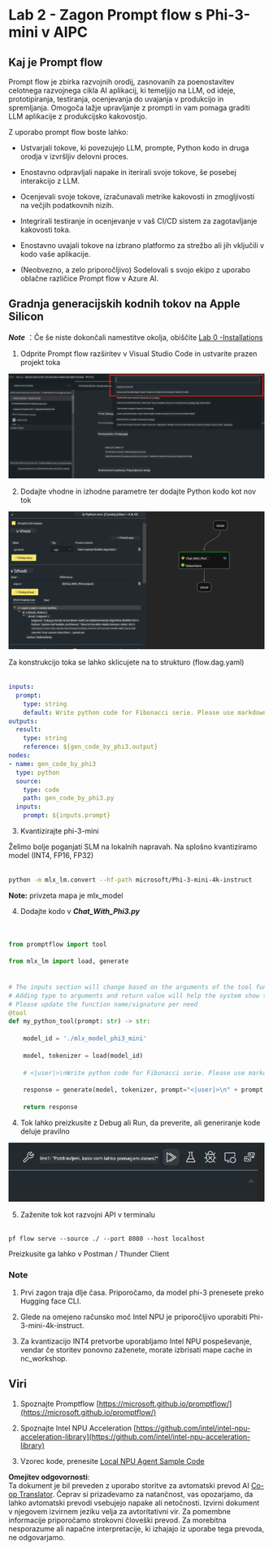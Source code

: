 <!--
CO_OP_TRANSLATOR_METADATA:
{
  "original_hash": "3dbbf568625b1ee04b354c2dc81d3248",
  "translation_date": "2025-07-17T04:29:37+00:00",
  "source_file": "md/02.Application/02.Code/Phi3/VSCodeExt/HOL/Apple/02.PromptflowWithMLX.md",
  "language_code": "sl"
}
-->
# **Lab 2 - Zagon Prompt flow s Phi-3-mini v AIPC**

## **Kaj je Prompt flow**

Prompt flow je zbirka razvojnih orodij, zasnovanih za poenostavitev celotnega razvojnega cikla AI aplikacij, ki temeljijo na LLM, od ideje, prototipiranja, testiranja, ocenjevanja do uvajanja v produkcijo in spremljanja. Omogoča lažje upravljanje z prompti in vam pomaga graditi LLM aplikacije z produkcijsko kakovostjo.

Z uporabo prompt flow boste lahko:

- Ustvarjali tokove, ki povezujejo LLM, prompte, Python kodo in druga orodja v izvršljiv delovni proces.

- Enostavno odpravljali napake in iterirali svoje tokove, še posebej interakcijo z LLM.

- Ocenjevali svoje tokove, izračunavali metrike kakovosti in zmogljivosti na večjih podatkovnih nizih.

- Integrirali testiranje in ocenjevanje v vaš CI/CD sistem za zagotavljanje kakovosti toka.

- Enostavno uvajali tokove na izbrano platformo za strežbo ali jih vključili v kodo vaše aplikacije.

- (Neobvezno, a zelo priporočljivo) Sodelovali s svojo ekipo z uporabo oblačne različice Prompt flow v Azure AI.

## **Gradnja generacijskih kodnih tokov na Apple Silicon**

***Note*** ：Če še niste dokončali namestitve okolja, obiščite [Lab 0 -Installations](./01.Installations.md)

1. Odprite Prompt flow razširitev v Visual Studio Code in ustvarite prazen projekt toka

![create](../../../../../../../../../translated_images/pf_create.bde888dc83502eba082a058175bbf1eee6791219795393a386b06fd3043ec54d.sl.png)

2. Dodajte vhodne in izhodne parametre ter dodajte Python kodo kot nov tok

![flow](../../../../../../../../../translated_images/pf_flow.520824c0969f2a94f17e947f86bdc4b4c6c88a2efa394fe3bcfb58c0dbc578a7.sl.png)

Za konstrukcijo toka se lahko sklicujete na to strukturo (flow.dag.yaml)

```yaml

inputs:
  prompt:
    type: string
    default: Write python code for Fibonacci serie. Please use markdown as output
outputs:
  result:
    type: string
    reference: ${gen_code_by_phi3.output}
nodes:
- name: gen_code_by_phi3
  type: python
  source:
    type: code
    path: gen_code_by_phi3.py
  inputs:
    prompt: ${inputs.prompt}


```

3. Kvantizirajte phi-3-mini

Želimo bolje poganjati SLM na lokalnih napravah. Na splošno kvantiziramo model (INT4, FP16, FP32)

```bash

python -m mlx_lm.convert --hf-path microsoft/Phi-3-mini-4k-instruct

```

**Note:** privzeta mapa je mlx_model

4. Dodajte kodo v ***Chat_With_Phi3.py***

```python


from promptflow import tool

from mlx_lm import load, generate


# The inputs section will change based on the arguments of the tool function, after you save the code
# Adding type to arguments and return value will help the system show the types properly
# Please update the function name/signature per need
@tool
def my_python_tool(prompt: str) -> str:

    model_id = './mlx_model_phi3_mini'

    model, tokenizer = load(model_id)

    # <|user|>\nWrite python code for Fibonacci serie. Please use markdown as output<|end|>\n<|assistant|>

    response = generate(model, tokenizer, prompt="<|user|>\n" + prompt  + "<|end|>\n<|assistant|>", max_tokens=2048, verbose=True)

    return response


```

4. Tok lahko preizkusite z Debug ali Run, da preverite, ali generiranje kode deluje pravilno

![RUN](../../../../../../../../../translated_images/pf_run.4239e8a0b420a58284edf6ee1471c1697c345670313c8e7beac0edaee15b9a9d.sl.png)

5. Zaženite tok kot razvojni API v terminalu

```

pf flow serve --source ./ --port 8080 --host localhost   

```

Preizkusite ga lahko v Postman / Thunder Client

### **Note**

1. Prvi zagon traja dlje časa. Priporočamo, da model phi-3 prenesete preko Hugging face CLI.

2. Glede na omejeno računsko moč Intel NPU je priporočljivo uporabiti Phi-3-mini-4k-instruct.

3. Za kvantizacijo INT4 pretvorbe uporabljamo Intel NPU pospeševanje, vendar če storitev ponovno zaženete, morate izbrisati mape cache in nc_workshop.

## **Viri**

1. Spoznajte Promptflow [https://microsoft.github.io/promptflow/](https://microsoft.github.io/promptflow/)

2. Spoznajte Intel NPU Acceleration [https://github.com/intel/intel-npu-acceleration-library](https://github.com/intel/intel-npu-acceleration-library)

3. Vzorec kode, prenesite [Local NPU Agent Sample Code](../../../../../../../../../code/07.Lab/01/AIPC/local-npu-agent)

**Omejitev odgovornosti**:  
Ta dokument je bil preveden z uporabo storitve za avtomatski prevod AI [Co-op Translator](https://github.com/Azure/co-op-translator). Čeprav si prizadevamo za natančnost, vas opozarjamo, da lahko avtomatski prevodi vsebujejo napake ali netočnosti. Izvirni dokument v njegovem izvirnem jeziku velja za avtoritativni vir. Za pomembne informacije priporočamo strokovni človeški prevod. Za morebitna nesporazume ali napačne interpretacije, ki izhajajo iz uporabe tega prevoda, ne odgovarjamo.